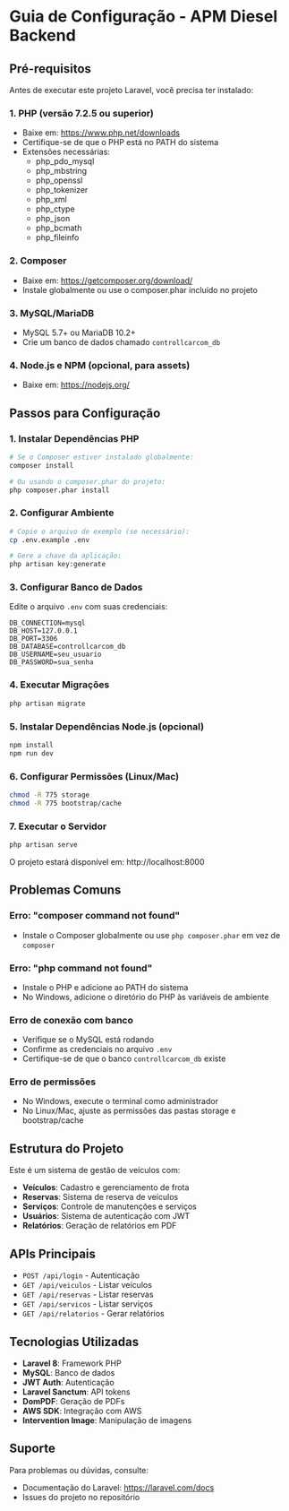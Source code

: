# Guia de Configuração - APM Diesel Backend

## Pré-requisitos

Antes de executar este projeto Laravel, você precisa ter instalado:

### 1. PHP (versão 7.2.5 ou superior)
- Baixe em: https://www.php.net/downloads
- Certifique-se de que o PHP está no PATH do sistema
- Extensões necessárias:
  - php_pdo_mysql
  - php_mbstring
  - php_openssl
  - php_tokenizer
  - php_xml
  - php_ctype
  - php_json
  - php_bcmath
  - php_fileinfo

### 2. Composer
- Baixe em: https://getcomposer.org/download/
- Instale globalmente ou use o composer.phar incluído no projeto

### 3. MySQL/MariaDB
- MySQL 5.7+ ou MariaDB 10.2+
- Crie um banco de dados chamado `controllcarcom_db`

### 4. Node.js e NPM (opcional, para assets)
- Baixe em: https://nodejs.org/

## Passos para Configuração

### 1. Instalar Dependências PHP
```bash
# Se o Composer estiver instalado globalmente:
composer install

# Ou usando o composer.phar do projeto:
php composer.phar install
```

### 2. Configurar Ambiente
```bash
# Copie o arquivo de exemplo (se necessário):
cp .env.example .env

# Gere a chave da aplicação:
php artisan key:generate
```

### 3. Configurar Banco de Dados
Edite o arquivo `.env` com suas credenciais:
```
DB_CONNECTION=mysql
DB_HOST=127.0.0.1
DB_PORT=3306
DB_DATABASE=controllcarcom_db
DB_USERNAME=seu_usuario
DB_PASSWORD=sua_senha
```

### 4. Executar Migrações
```bash
php artisan migrate
```

### 5. Instalar Dependências Node.js (opcional)
```bash
npm install
npm run dev
```

### 6. Configurar Permissões (Linux/Mac)
```bash
chmod -R 775 storage
chmod -R 775 bootstrap/cache
```

### 7. Executar o Servidor
```bash
php artisan serve
```

O projeto estará disponível em: http://localhost:8000

## Problemas Comuns

### Erro: "composer command not found"
- Instale o Composer globalmente ou use `php composer.phar` em vez de `composer`

### Erro: "php command not found"
- Instale o PHP e adicione ao PATH do sistema
- No Windows, adicione o diretório do PHP às variáveis de ambiente

### Erro de conexão com banco
- Verifique se o MySQL está rodando
- Confirme as credenciais no arquivo `.env`
- Certifique-se de que o banco `controllcarcom_db` existe

### Erro de permissões
- No Windows, execute o terminal como administrador
- No Linux/Mac, ajuste as permissões das pastas storage e bootstrap/cache

## Estrutura do Projeto

Este é um sistema de gestão de veículos com:
- **Veículos**: Cadastro e gerenciamento de frota
- **Reservas**: Sistema de reserva de veículos
- **Serviços**: Controle de manutenções e serviços
- **Usuários**: Sistema de autenticação com JWT
- **Relatórios**: Geração de relatórios em PDF

## APIs Principais

- `POST /api/login` - Autenticação
- `GET /api/veiculos` - Listar veículos
- `GET /api/reservas` - Listar reservas
- `GET /api/servicos` - Listar serviços
- `GET /api/relatorios` - Gerar relatórios

## Tecnologias Utilizadas

- **Laravel 8**: Framework PHP
- **MySQL**: Banco de dados
- **JWT Auth**: Autenticação
- **Laravel Sanctum**: API tokens
- **DomPDF**: Geração de PDFs
- **AWS SDK**: Integração com AWS
- **Intervention Image**: Manipulação de imagens

## Suporte

Para problemas ou dúvidas, consulte:
- Documentação do Laravel: https://laravel.com/docs
- Issues do projeto no repositório